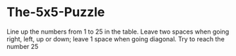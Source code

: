 # The-5x5-Puzzle
Line up the numbers from 1 to 25 in the table. Leave two spaces when going right, left, up or down; leave 1 space when going diagonal. Try to reach the number 25
